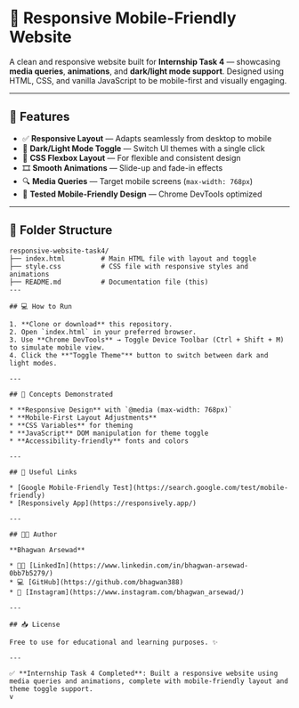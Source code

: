 # 📱 Responsive Mobile-Friendly Website

A clean and responsive website built for **Internship Task 4** — showcasing **media queries**, **animations**, and **dark/light mode support**. Designed using HTML, CSS, and vanilla JavaScript to be mobile-first and visually engaging.

---

## 🌟 Features

* ✅ **Responsive Layout** — Adapts seamlessly from desktop to mobile
* 🎨 **Dark/Light Mode Toggle** — Switch UI themes with a single click
* 🧩 **CSS Flexbox Layout** — For flexible and consistent design
* 🎞️ **Smooth Animations** — Slide-up and fade-in effects
* 🔍 **Media Queries** — Target mobile screens (`max-width: 768px`)
* 📱 **Tested Mobile-Friendly Design** — Chrome DevTools optimized

---

## 📂 Folder Structure

```
responsive-website-task4/
├── index.html         # Main HTML file with layout and toggle
├── style.css          # CSS file with responsive styles and animations
├── README.md          # Documentation file (this)
---

## 💻 How to Run

1. **Clone or download** this repository.
2. Open `index.html` in your preferred browser.
3. Use **Chrome DevTools** → Toggle Device Toolbar (Ctrl + Shift + M) to simulate mobile view.
4. Click the **"Toggle Theme"** button to switch between dark and light modes.

---

## 📘 Concepts Demonstrated

* **Responsive Design** with `@media (max-width: 768px)`
* **Mobile-First Layout Adjustments**
* **CSS Variables** for theming
* **JavaScript** DOM manipulation for theme toggle
* **Accessibility-friendly** fonts and colors

---

## 🔗 Useful Links

* [Google Mobile-Friendly Test](https://search.google.com/test/mobile-friendly)
* [Responsively App](https://responsively.app/)

---

## 👨‍💻 Author

**Bhagwan Arsewad**

* 🧑‍💼 [LinkedIn](https://www.linkedin.com/in/bhagwan-arsewad-0bb7b5279/)
* 💻 [GitHub](https://github.com/bhagwan388)
* 📸 [Instagram](https://www.instagram.com/bhagwan_arsewad/)

---

## 📥 License

Free to use for educational and learning purposes. ✨

---

✅ **Internship Task 4 Completed**: Built a responsive website using media queries and animations, complete with mobile-friendly layout and theme toggle support.
v
